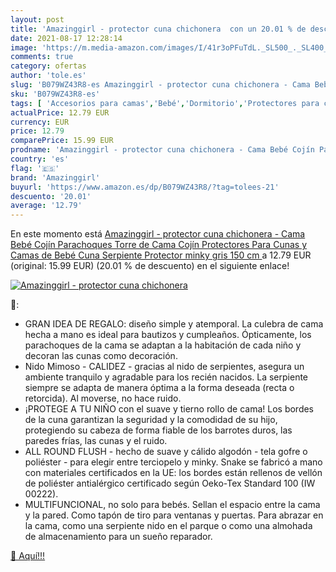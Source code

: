```yaml
---
layout: post
title: 'Amazinggirl - protector cuna chichonera  con un 20.01 % de descuento'
date: 2021-08-17 12:28:14
image: 'https://m.media-amazon.com/images/I/41r3oPFuTdL._SL500_._SL400_.jpg'
comments: true
category: ofertas
author: 'tole.es'
slug: 'B079WZ43R8-es Amazinggirl - protector cuna chichonera - Cama Bebé Cojín...'
sku: 'B079WZ43R8-es'
tags: [ 'Accesorios para camas','Bebé','Dormitorio','Protectores para cunas y camas de bebé','Ropa de cama','amazinggirl','bebé', ]
actualPrice: 12.79 EUR
currency: EUR
price: 12.79
comparePrice: 15.99 EUR
prodname: 'Amazinggirl - protector cuna chichonera - Cama Bebé Cojín Parachoques Torre de Cama Cojín Protectores Para Cunas y Camas de Bebé Cuna Serpiente Protector  minky gris  150 cm '
country: 'es'
flag: '🇪🇸'
brand: 'Amazinggirl'
buyurl: 'https://www.amazon.es/dp/B079WZ43R8/?tag=tolees-21'
descuento: '20.01'
average: '12.79'
---
```


En este momento está [Amazinggirl - protector cuna chichonera - Cama Bebé Cojín Parachoques Torre de Cama Cojín Protectores Para Cunas y Camas de Bebé Cuna Serpiente Protector  minky gris  150 cm ](https://www.amazon.es/dp/B079WZ43R8/?tag=tolees-21) a 12.79 EUR (original: 15.99 EUR) (20.01 %  de descuento) en el siguiente enlace!

[![Amazinggirl - protector cuna chichonera ](https://m.media-amazon.com/images/I/41r3oPFuTdL._SL500_._SL400_.jpg)](https://www.amazon.es/dp/B079WZ43R8/?tag=tolees-21)

🔎:

- GRAN IDEA DE REGALO: diseño simple y atemporal. La culebra de cama hecha a mano es ideal para bautizos y cumpleaños. Ópticamente, los parachoques de la cama se adaptan a la habitación de cada niño y decoran las cunas como decoración.
- Nido Mimoso - CALIDEZ - gracias al nido de serpientes, asegura un ambiente tranquilo y agradable para los recién nacidos. La serpiente siempre se adapta de manera óptima a la forma deseada (recta o retorcida). Al moverse, no hace ruido.
- ¡PROTEGE A TU NIÑO con el suave y tierno rollo de cama! Los bordes de la cuna garantizan la seguridad y la comodidad de su hijo, protegiendo su cabeza de forma fiable de los barrotes duros, las paredes frías, las cunas y el ruido.
- ALL ROUND FLUSH - hecho de suave y cálido algodón - tela gofre o poliéster - para elegir entre terciopelo y minky. Snake se fabricó a mano con materiales certificados en la UE: los bordes están rellenos de vellón de poliéster antialérgico certificado según Oeko-Tex Standard 100 (IW 00222).
- MULTIFUNCIONAL, no solo para bebés. Sellan el espacio entre la cama y la pared. Como tapón de tiro para ventanas y puertas. Para abrazar en la cama, como una serpiente nido en el parque o como una almohada de almacenamiento para un sueño reparador.

[🛒 Aquí!!!](https://www.amazon.es/dp/B079WZ43R8/?tag=tolees-21)

